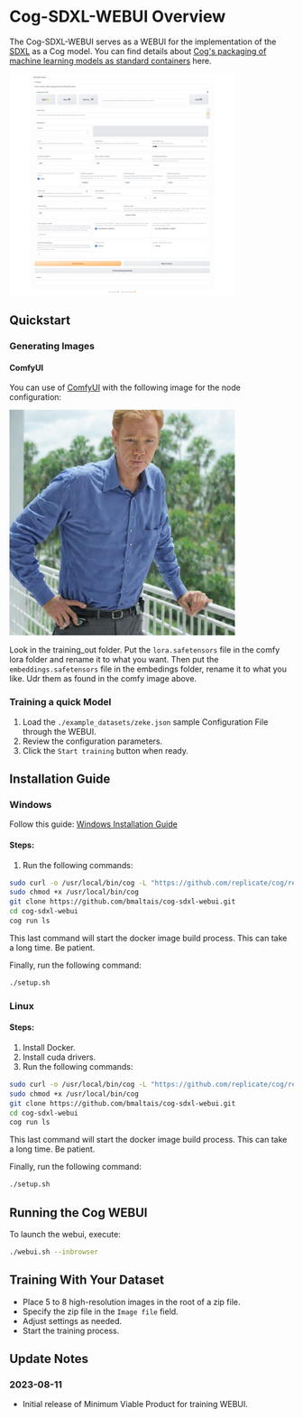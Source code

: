 # Cog-SDXL-WEBUI Overview

The Cog-SDXL-WEBUI serves as a WEBUI for the implementation of the [SDXL](https://github.com/Stability-AI/generative-models) as a Cog model. You can find details about [Cog's packaging of machine learning models as standard containers](https://github.com/replicate/cog-sdxl) here.

<img src="images/webui.png" alt="WEBUI image" width="400"/>

## Quickstart
### Generating Images
#### ComfyUI

You can use of [ComfyUI](https://github.com/comfyanonymous/ComfyUI) with the following image for the node configuration:

<img src="images/ComfyUI_00885_.png" alt="Comfy node image" width="400"/>

Look in the training_out folder. Put the `lora.safetensors` file in the comfy lora folder and rename it to what you want. Then put the `embeddings.safetensors` file in the embedings folder, rename it to what you like. Udr them as found in the comfy image above.

### Training a quick Model

1. Load the `./example_datasets/zeke.json` sample Configuration File through the WEBUI.
2. Review the configuration parameters.
3. Click the `Start training` button when ready.

## Installation Guide

### Windows

Follow this guide: [Windows Installation Guide](https://github.com/bmaltais/cog-sdxl-webui/wiki/Using-cog-on-Windows-11-with-WSL-2)

#### Steps:

1. Run the following commands:

```bash
sudo curl -o /usr/local/bin/cog -L "https://github.com/replicate/cog/releases/latest/download/cog_$(uname -s)_$(uname -m)"
sudo chmod +x /usr/local/bin/cog
git clone https://github.com/bmaltais/cog-sdxl-webui.git
cd cog-sdxl-webui
cog run ls
```

This last command will start the docker image build process. This can take a long time. Be patient.

Finally, run the following command:

```bash
./setup.sh
```

### Linux

#### Steps:

1. Install Docker.
2. Install cuda drivers.
3. Run the following commands:

```bash
sudo curl -o /usr/local/bin/cog -L "https://github.com/replicate/cog/releases/latest/download/cog_$(uname -s)_$(uname -m)"
sudo chmod +x /usr/local/bin/cog
git clone https://github.com/bmaltais/cog-sdxl-webui.git
cd cog-sdxl-webui
cog run ls
```

This last command will start the docker image build process. This can take a long time. Be patient.

Finally, run the following command:

```bash
./setup.sh
```

## Running the Cog WEBUI

To launch the webui, execute:

```bash
./webui.sh --inbrowser
```

## Training With Your Dataset

- Place 5 to 8 high-resolution images in the root of a zip file.
- Specify the zip file in the `Image file` field.
- Adjust settings as needed.
- Start the training process.

## Update Notes

### 2023-08-11

- Initial release of Minimum Viable Product for training WEBUI.